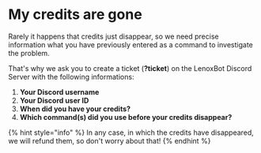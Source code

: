 # My credits are gone

Rarely it happens that credits just disappear, so we need precise information what you have previously entered as a command to investigate the problem.

That's why we ask you to create a ticket \(**?ticket**\) on the LenoxBot Discord Server with the following informations:

1. **Your Discord username** 
2. **Your Discord user ID**
3. **When did you have your credits?** 
4. **Which command\(s\) did you use before your credits disappear?**

{% hint style="info" %}
In any case, in which the credits have disappeared, we will refund them, so don't worry about that!
{% endhint %}

